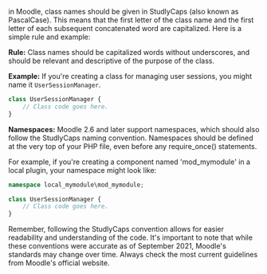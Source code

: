 in Moodle, class names should be given in StudlyCaps (also known as PascalCase). This means that the first letter of the class name and the first letter of each subsequent concatenated word are capitalized. Here is a simple rule and example:

**Rule:**
Class names should be capitalized words without underscores, and should be relevant and descriptive of the purpose of the class. 

**Example:**
If you're creating a class for managing user sessions, you might name it `UserSessionManager`.

```php
class UserSessionManager {
    // Class code goes here.
}
```

**Namespaces:**
Moodle 2.6 and later support namespaces, which should also follow the StudlyCaps naming convention. Namespaces should be defined at the very top of your PHP file, even before any require_once() statements.

For example, if you're creating a component named 'mod_mymodule' in a local plugin, your namespace might look like:

```php
namespace local_mymodule\mod_mymodule;

class UserSessionManager {
    // Class code goes here.
}
```

Remember, following the StudlyCaps convention allows for easier readability and understanding of the code. It's important to note that while these conventions were accurate as of September 2021, Moodle's standards may change over time. Always check the most current guidelines from Moodle's official website.